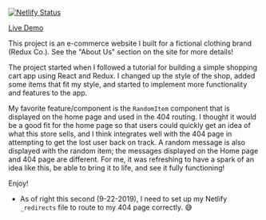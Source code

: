 [![Netlify Status](https://api.netlify.com/api/v1/badges/ff36ee74-8b79-41c2-907c-01ce3396fad1/deploy-status)](https://app.netlify.com/sites/redux-co/deploys)

<a href="https://redux-co.netlify.com" target="new">Live Demo</a>

This project is an e-commerce website I built for a fictional clothing brand (Redux Co.). See the "About Us" section on the site for more details!

The project started when I followed a tutorial for building a simple shopping cart app using React and Redux. I changed up the style of the shop, added some items that fit my style, and started to implement more functionality and features to the app.

My favorite feature/component is the `RandomItem` component that is displayed on the home page and used in the 404 routing. I thought it would be a good fit for the home page so that users could quickly get an idea of what this store sells, and I think integrates well with the 404 page in attempting to get the lost user back on track. A random message is also displayed with the random item; the messages displayed on the Home page and 404 page are different. For me, it was refreshing to have a spark of an idea like this, be able to bring it to life, and see it fully functioning!

Enjoy!

* As of right this second (9-22-2019), I need to set up my Netlify `_redirects` file to route to my 404 page correctly. 😅
